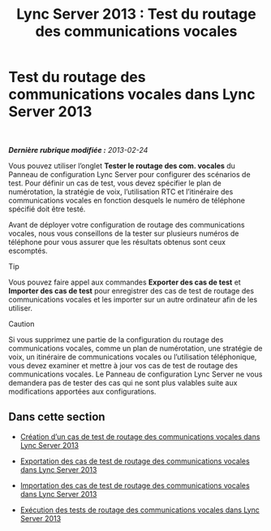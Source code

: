 ﻿---
title: 'Lync Server 2013 : Test du routage des communications vocales'
TOCTitle: Test du routage des communications vocales
ms:assetid: d3aae909-fef6-440f-b144-0b62dc82bf5d
ms:mtpsurl: https://technet.microsoft.com/fr-fr/library/Gg398915(v=OCS.15)
ms:contentKeyID: 49298940
ms.date: 05/20/2016
mtps_version: v=OCS.15
ms.translationtype: HT
---

# Test du routage des communications vocales dans Lync Server 2013

 

_**Dernière rubrique modifiée :** 2013-02-24_

Vous pouvez utiliser l’onglet **Tester le routage des com. vocales** du Panneau de configuration Lync Server pour configurer des scénarios de test. Pour définir un cas de test, vous devez spécifier le plan de numérotation, la stratégie de voix, l’utilisation RTC et l’itinéraire des communications vocales en fonction desquels le numéro de téléphone spécifié doit être testé.

Avant de déployer votre configuration de routage des communications vocales, nous vous conseillons de la tester sur plusieurs numéros de téléphone pour vous assurer que les résultats obtenus sont ceux escomptés.

> [!tip]  
> Vous pouvez faire appel aux commandes <strong>Exporter des cas de test</strong> et <strong>Importer des cas de test</strong> pour enregistrer des cas de test de routage des communications vocales et les importer sur un autre ordinateur afin de les utiliser.

> [!Caution]  
> Si vous supprimez une partie de la configuration du routage des communications vocales, comme un plan de numérotation, une stratégie de voix, un itinéraire de communications vocales ou l’utilisation téléphonique, vous devez examiner et mettre à jour vos cas de test de routage des communications vocales. Le Panneau de configuration Lync Server ne vous demandera pas de tester des cas qui ne sont plus valables suite aux modifications apportées aux configurations.

## Dans cette section

  - [Création d’un cas de test de routage des communications vocales dans Lync Server 2013](lync-server-2013-create-a-voice-routing-test-case.md)

  - [Exportation des cas de test de routage des communications vocales dans Lync Server 2013](lync-server-2013-export-voice-routing-test-cases.md)

  - [Importation des cas de test de routage des communications vocales dans Lync Server 2013](lync-server-2013-import-voice-routing-test-cases.md)

  - [Exécution des tests de routage des communications vocales dans Lync Server 2013](lync-server-2013-running-voice-routing-tests.md)

